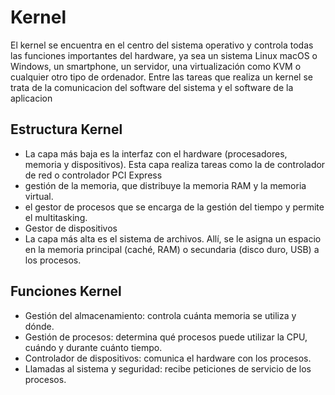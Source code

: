 # Kernel 

El kernel se encuentra en el centro del sistema operativo y controla todas las funciones importantes del hardware, ya sea un sistema Linux macOS o Windows, un smartphone, un servidor, una virtualización como KVM o cualquier otro tipo de ordenador.
Entre las tareas que realiza un kernel se trata de la comunicacion del software del sistema y el software de la aplicacion 

## Estructura Kernel 
 - La capa más baja es la interfaz con el hardware (procesadores, memoria y dispositivos). Esta capa realiza tareas como la de controlador de red o controlador PCI Express
 - gestión de la memoria, que distribuye la memoria RAM y la memoria virtual.
 - el gestor de procesos que se encarga de la gestión del tiempo y permite el multitasking.
 - Gestor de dispositivos 
 - La capa más alta es el sistema de archivos. Allí, se le asigna un espacio en la memoria principal (caché, RAM) o secundaria (disco duro, USB) a los procesos.

## Funciones Kernel 
 - Gestión del almacenamiento: controla cuánta memoria se utiliza y dónde.
 - Gestión de procesos: determina qué procesos puede utilizar la CPU, cuándo y durante cuánto tiempo.
 - Controlador de dispositivos: comunica el hardware con los procesos.
 - Llamadas al sistema y seguridad: recibe peticiones de servicio de los procesos.
